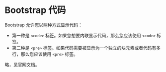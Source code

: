 # Bootstrap 代码

Bootstrap 允许您以两种方式显示代码：

- 第一种是 `<code>` 标签。如果您想要内联显示代码，那么您应该使用 `<code>` 标签。
- 第二种是 `<pre>` 标签。如果代码需要被显示为一个独立的块元素或者代码有多行，那么您应该使用 `<pre>` 标签。

略，见官网文档。